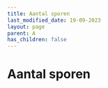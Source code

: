 ```yaml
---
title: Aantal sporen
last_modified_date: 19-09-2023
layout: page
parent: A
has_children: false
---
```


Aantal sporen
=============

